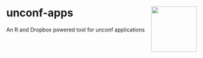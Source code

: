# unconf-apps <img src="https://raw.githubusercontent.com/unconf-toolbox/unconf-website/master/figs/logo.png" align="right" width="120" />

An R and Dropbox powered tool for unconf applications
